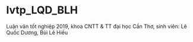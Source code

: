 # lvtp_LQD_BLH
Luận văn tốt nghiệp 2019, khoa CNTT &amp; TT đại học Cần Thơ, sinh viên: Lê Quốc Dương, Bùi Lê Hiếu
